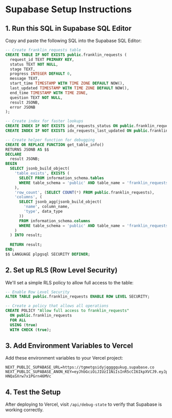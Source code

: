 # Supabase Setup Instructions

## 1. Run this SQL in Supabase SQL Editor

Copy and paste the following SQL into the Supabase SQL Editor:

```sql
-- Create franklin_requests table
CREATE TABLE IF NOT EXISTS public.franklin_requests (
  request_id TEXT PRIMARY KEY,
  status TEXT NOT NULL,
  stage TEXT,
  progress INTEGER DEFAULT 0,
  message TEXT,
  start_time TIMESTAMP WITH TIME ZONE DEFAULT NOW(),
  last_updated TIMESTAMP WITH TIME ZONE DEFAULT NOW(),
  end_time TIMESTAMP WITH TIME ZONE,
  question TEXT NOT NULL,
  result JSONB,
  error JSONB
);

-- Create index for faster lookups
CREATE INDEX IF NOT EXISTS idx_requests_status ON public.franklin_requests (status);
CREATE INDEX IF NOT EXISTS idx_requests_last_updated ON public.franklin_requests (last_updated DESC);

-- Create helper function for debugging
CREATE OR REPLACE FUNCTION get_table_info()
RETURNS JSONB AS $$
DECLARE
  result JSONB;
BEGIN
  SELECT jsonb_build_object(
    'table_exists', EXISTS (
      SELECT FROM information_schema.tables 
      WHERE table_schema = 'public' AND table_name = 'franklin_requests'
    ),
    'row_count', (SELECT COUNT(*) FROM public.franklin_requests),
    'columns', (
      SELECT jsonb_agg(jsonb_build_object(
        'name', column_name,
        'type', data_type
      ))
      FROM information_schema.columns
      WHERE table_schema = 'public' AND table_name = 'franklin_requests'
    )
  ) INTO result;
  
  RETURN result;
END;
$$ LANGUAGE plpgsql SECURITY DEFINER;
```

## 2. Set up RLS (Row Level Security)

We'll set a simple RLS policy to allow full access to the table:

```sql
-- Enable Row Level Security
ALTER TABLE public.franklin_requests ENABLE ROW LEVEL SECURITY;

-- Create a policy that allows all operations
CREATE POLICY "Allow full access to franklin_requests"
  ON public.franklin_requests
  FOR ALL
  USING (true)
  WITH CHECK (true);
```

## 3. Add Environment Variables to Vercel

Add these environment variables to your Vercel project:

```
NEXT_PUBLIC_SUPABASE_URL=https://tgmetgsidyjqgggqukug.supabase.co
NEXT_PUBLIC_SUPABASE_ANON_KEY=eyJhbGciOiJIUzI1NiIsInR5cCI6IkpXVCJ9.eyJpc3MiOiJzdXBhYmFzZSIsInJlZiI6InRnbWV0Z3NpZHlqcWdnZ3F1a3VnIiwicm9sZSI6ImFub24iLCJpYXQiOjE3NDMwOTI5MjYsImV4cCI6MjA1ODY2ODkyNn0.XJHEM7Bq99SQaNj2q4VvEY-HNQaSXrw7x1PGrn46MVc
```

## 4. Test the Setup

After deploying to Vercel, visit `/api/debug-state` to verify that Supabase is working correctly.